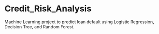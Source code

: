 # Credit_Risk_Analysis
Machine Learning project to predict loan default using Logistic Regression, Decision Tree, and Random Forest.
